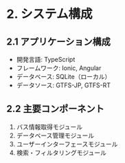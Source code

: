 # 2. システム構成

## 2.1 アプリケーション構成
- 開発言語: TypeScript
- フレームワーク: Ionic, Angular
- データベース: SQLite（ローカル）
- データソース: GTFS-JP, GTFS-RT

## 2.2 主要コンポーネント
1. バス情報取得モジュール
2. データベース管理モジュール
3. ユーザーインターフェースモジュール
4. 検索・フィルタリングモジュール 